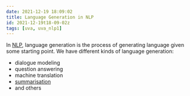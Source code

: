 ```yaml
---
date: 2021-12-19 18:09:02
title: Language Generation in NLP
id: 2021-12-19t18-09-02z
tags: [uva, uva_nlp1]
---
```


In [NLP](./2021-12-20t10-52-27z.md), language generation is the process of
generating language given some starting point. We have different kinds of
language generation:

- dialogue modeling
- question answering
- machine translation
- [summarisation](./2021-12-19t18-10-39z.md)
- and others

